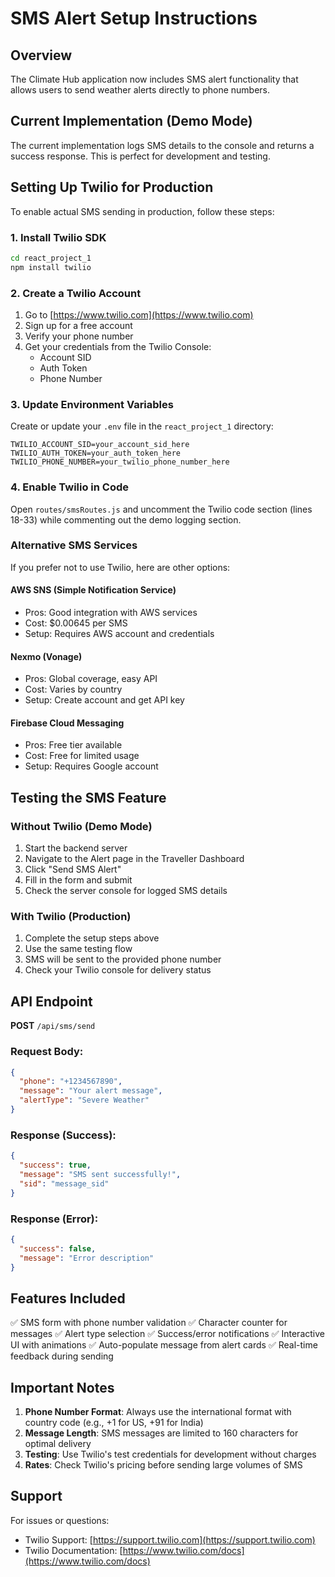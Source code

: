 # SMS Alert Setup Instructions

## Overview
The Climate Hub application now includes SMS alert functionality that allows users to send weather alerts directly to phone numbers.

## Current Implementation (Demo Mode)
The current implementation logs SMS details to the console and returns a success response. This is perfect for development and testing.

## Setting Up Twilio for Production

To enable actual SMS sending in production, follow these steps:

### 1. Install Twilio SDK
```bash
cd react_project_1
npm install twilio
```

### 2. Create a Twilio Account
1. Go to [https://www.twilio.com](https://www.twilio.com)
2. Sign up for a free account
3. Verify your phone number
4. Get your credentials from the Twilio Console:
   - Account SID
   - Auth Token
   - Phone Number

### 3. Update Environment Variables
Create or update your `.env` file in the `react_project_1` directory:

```env
TWILIO_ACCOUNT_SID=your_account_sid_here
TWILIO_AUTH_TOKEN=your_auth_token_here
TWILIO_PHONE_NUMBER=your_twilio_phone_number_here
```

### 4. Enable Twilio in Code
Open `routes/smsRoutes.js` and uncomment the Twilio code section (lines 18-33) while commenting out the demo logging section.

### Alternative SMS Services

If you prefer not to use Twilio, here are other options:

#### AWS SNS (Simple Notification Service)
- Pros: Good integration with AWS services
- Cost: $0.00645 per SMS
- Setup: Requires AWS account and credentials

#### Nexmo (Vonage)
- Pros: Global coverage, easy API
- Cost: Varies by country
- Setup: Create account and get API key

#### Firebase Cloud Messaging
- Pros: Free tier available
- Cost: Free for limited usage
- Setup: Requires Google account

## Testing the SMS Feature

### Without Twilio (Demo Mode)
1. Start the backend server
2. Navigate to the Alert page in the Traveller Dashboard
3. Click "Send SMS Alert"
4. Fill in the form and submit
5. Check the server console for logged SMS details

### With Twilio (Production)
1. Complete the setup steps above
2. Use the same testing flow
3. SMS will be sent to the provided phone number
4. Check your Twilio console for delivery status

## API Endpoint

**POST** `/api/sms/send`

### Request Body:
```json
{
  "phone": "+1234567890",
  "message": "Your alert message",
  "alertType": "Severe Weather"
}
```

### Response (Success):
```json
{
  "success": true,
  "message": "SMS sent successfully!",
  "sid": "message_sid"
}
```

### Response (Error):
```json
{
  "success": false,
  "message": "Error description"
}
```

## Features Included

✅ SMS form with phone number validation
✅ Character counter for messages
✅ Alert type selection
✅ Success/error notifications
✅ Interactive UI with animations
✅ Auto-populate message from alert cards
✅ Real-time feedback during sending

## Important Notes

1. **Phone Number Format**: Always use the international format with country code (e.g., +1 for US, +91 for India)
2. **Message Length**: SMS messages are limited to 160 characters for optimal delivery
3. **Testing**: Use Twilio's test credentials for development without charges
4. **Rates**: Check Twilio's pricing before sending large volumes of SMS

## Support

For issues or questions:
- Twilio Support: [https://support.twilio.com](https://support.twilio.com)
- Twilio Documentation: [https://www.twilio.com/docs](https://www.twilio.com/docs)

